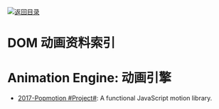 [![返回目录](https://parg.co/UGo)](https://parg.co/b4z) 
 
 
# DOM 动画资料索引

# Animation Engine: 动画引擎

* [2017-Popmotion #Project#](https://popmotion.io/): A functional JavaScript motion library.
